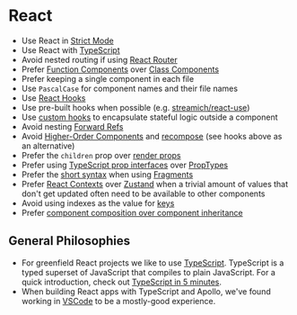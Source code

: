 # React

- Use React in [Strict Mode]
- Use React with [TypeScript](/typescript/)
- Avoid nested routing if using [React Router]
- Prefer [Function Components] over [Class Components]
- Prefer keeping a single component in each file
- Use `PascalCase` for component names and their file names
- Use [React Hooks]
- Use pre-built hooks when possible (e.g. [streamich/react-use])
- Use [custom hooks] to encapsulate stateful logic outside a component
- Avoid nesting [Forward Refs]
- Avoid [Higher-Order Components] and [recompose] (see hooks above as an
  alternative)
- Prefer the `children` prop over [render props]
- Prefer using [TypeScript prop interfaces] over [PropTypes]
- Prefer the [short syntax] when using [Fragments]
- Prefer [React Contexts] over [Zustand] when a trivial amount of values that don't get updated often need to be available to other components 
- Avoid using indexes as the value for [keys]
- Prefer [component composition over component inheritance]

[strict mode]: https://reactjs.org/docs/strict-mode.html
[react hooks]: https://reactjs.org/docs/hooks-overview.html
[custom hooks]: https://reactjs.org/docs/hooks-overview.html#building-your-own-hooks
[streamich/react-use]: https://github.com/streamich/react-use
[function components]: https://reactjs.org/docs/components-and-props.html
[class components]: https://reactjs.org/docs/react-component.html
[forward refs]: https://reactjs.org/docs/forwarding-refs.html
[higher-order components]: https://reactjs.org/docs/higher-order-components.html
[recompose]: https://github.com/acdlite/recompose
[render props]: https://reactjs.org/docs/render-props.html
[typescript prop interfaces]: https://www.typescriptlang.org/docs/handbook/react-&-webpack.html#write-some-code
[proptypes]: https://reactjs.org/docs/typechecking-with-proptypes.html
[short syntax]: https://reactjs.org/docs/fragments.html#short-syntax
[fragments]: https://reactjs.org/docs/fragments.html
[react contexts]: https://reactjs.org/docs/context.html
[zustand]: https://github.com/pmndrs/zustand
[keys]: https://reactjs.org/docs/lists-and-keys.html#keys
[component composition over component inheritance]: https://reactjs.org/docs/composition-vs-inheritance.html
[react router]: https://reacttraining.com/react-router/

## General Philosophies

- For greenfield React projects we like to use [TypeScript]. TypeScript is a
  typed superset of JavaScript that compiles to plain JavaScript. For a quick
  introduction, check out [TypeScript in 5 minutes].
- When building React apps with TypeScript and Apollo, we've found working in
  [VSCode] to be a mostly-good experience.

[typescript]: https://www.typescriptlang.org/
[typescript in 5 minutes]: https://www.typescriptlang.org/docs/handbook/typescript-in-5-minutes.html
[vscode]: https://code.visualstudio.com/
